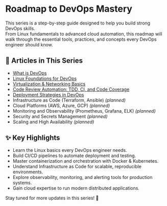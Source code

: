 # Roadmap to DevOps Mastery

This series is a step-by-step guide designed to help you build strong DevOps skills.  
From Linux fundamentals to advanced cloud automation, this roadmap will walk through the essential tools, practices, and concepts every DevOps engineer should know.  

## 📂 Articles in This Series

- [What is DevOps](01_DevOps_Introduction.md)
- [Linux Foundations for DevOps](02_Linux_Basics.md)
- [Virtualization & Networking Basics](03_Virtualization_Networking_Yaml_Basics.md)
- [Code Review Automation: TDD, CI, and Code Coverage](04_Code_Review_Automation.md)
- [Deployment Strategies in DevOps](05_Deployment_Strategies.md)
- Infrastructure as Code (Terraform, Ansible) *(planned)*
- Cloud Platforms (AWS, Azure, GCP) *(planned)*
- Monitoring and Observability (Prometheus, Grafana, ELK) *(planned)*
- Security and Secrets Management *(planned)*
- Scaling and High Availability *(planned)*

## ✨ Key Highlights

- Learn the Linux basics every DevOps engineer needs.  
- Build CI/CD pipelines to automate deployment and testing.  
- Master containerization and orchestration with Docker & Kubernetes.  
- Understand Infrastructure as Code for scalable, reproducible environments.  
- Explore observability, monitoring, and alerting tools for production systems.  
- Gain cloud expertise to run modern distributed applications.  

Stay tuned for more updates in this series! 🚀

